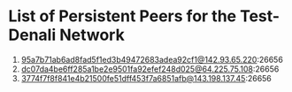 # List of Persistent Peers for the Test-Denali Network

1. 95a7b71ab6ad8fad5f1ed3b49472683adea92cf1@142.93.65.220:26656
2. dc07da4be6ff285a1be2e9501fa92efef248d025@64.225.75.108:26656
3. 3774f7f8f841e4b21500fe51dff453f7a6851afb@143.198.137.45:26656
